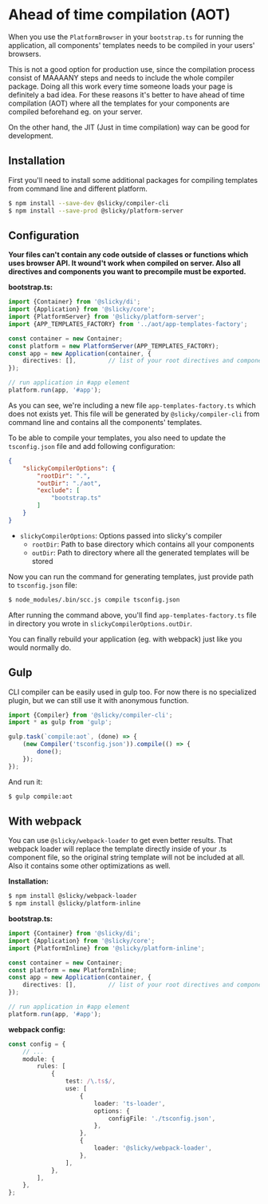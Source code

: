 # Ahead of time compilation (AOT)

When you use the `PlatformBrowser` in your `bootstrap.ts` for running the application, all components' templates 
needs to be compiled in your users' browsers. 

This is not a good option for production use, since the compilation process consist of MAAAANY steps and needs to 
include the whole compiler package. Doing all this work every time someone loads your page is definitely a bad idea.
For these reasons it's better to have ahead of time compilation (AOT) where all the templates for your components are 
compiled beforehand eg. on your server. 

On the other hand, the JIT (Just in time compilation) way can be good for development.

## Installation

First you'll need to install some additional packages for compiling templates from command line and different platform.

```bash
$ npm install --save-dev @slicky/compiler-cli
$ npm install --save-prod @slicky/platform-server
```

## Configuration

**Your files can't contain any code outside of classes or functions which uses browser API. It wound't work when 
compiled on server. Also all directives and components you want to precompile must be exported.**

**bootstrap.ts:**

```typescript
import {Container} from '@slicky/di';
import {Application} from '@slicky/core';
import {PlatformServer} from '@slicky/platform-server';
import {APP_TEMPLATES_FACTORY} from '../aot/app-templates-factory';

const container = new Container;
const platform = new PlatformServer(APP_TEMPLATES_FACTORY);
const app = new Application(container, {
	directives: [],			// list of your root directives and components
});

// run application in #app element
platform.run(app, '#app');
```

As you can see, we're including a new file `app-templates-factory.ts` which does not exists yet. This file will be 
generated by `@slicky/compiler-cli` from command line and contains all the components' templates.

To be able to compile your templates, you also need to update the `tsconfig.json` file and add following configuration:

```json
{
	"slickyCompilerOptions": {
		"rootDir": ".",
		"outDir": "./aot",
		"exclude": [
			"bootstrap.ts"
		]
	}
}
```

* `slickyCompilerOptions`: Options passed into slicky's compiler
	+ `rootDir`: Path to base directory which contains all your components
	+ `outDir`: Path to directory where all the generated templates will be stored
	
Now you can run the command for generating templates, just provide path to `tsconfig.json` file:

```bash
$ node_modules/.bin/scc.js compile tsconfig.json
```

After running the command above, you'll find `app-templates-factory.ts` file in directory you wrote in 
`slickyCompilerOptions.outDir`.

You can finally rebuild your application (eg. with webpack) just like you would normally do.

## Gulp

CLI compiler can be easily used in gulp too. For now there is no specialized plugin, but we can still use it with 
anonymous function.

```typescript
import {Compiler} from '@slicky/compiler-cli';
import * as gulp from 'gulp';

gulp.task(`compile:aot`, (done) => {
	(new Compiler('tsconfig.json')).compile(() => {
		done();
	});
});
```

And run it:

```bash
$ gulp compile:aot
```

## With webpack

You can use `@slicky/webpack-loader` to get even better results. That webpack loader will replace the template directly 
inside of your .ts component file, so the original string template will not be included at all. Also it contains some 
other optimizations as well.

**Installation:**

```bash
$ npm install @slicky/webpack-loader
$ npm install @slicky/platform-inline 
```

**bootstrap.ts:**

```typescript
import {Container} from '@slicky/di';
import {Application} from '@slicky/core';
import {PlatformInline} from '@slicky/platform-inline';

const container = new Container;
const platform = new PlatformInline;
const app = new Application(container, {
	directives: [],			// list of your root directives and components
});

// run application in #app element
platform.run(app, '#app');
```

**webpack config:**

```typescript
const config = {
	// ...
	module: {
		rules: [
			{
				test: /\.ts$/,
				use: [
					{
						loader: 'ts-loader',
						options: {
							configFile: './tsconfig.json',
						},
					},
					{
						loader: '@slicky/webpack-loader',
					},
				],
			},
		],
	},
};
```

